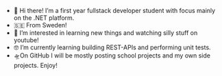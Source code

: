 - 👋 Hi there! I’m a first year fullstack developer student with focus mainly on the .NET platform.
- 🇸🇪 From Sweden!
- 📝 I’m interested in learning new things and watching silly stuff on youtube!
- 🤓 I’m currently learning building REST-APIs and performing unit tests.
- 🛸On GitHub I will be mostly posting school projects and my own side projects. Enjoy!
